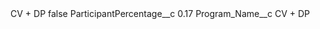 <?xml version="1.0" encoding="UTF-8"?>
<CustomMetadata xmlns="http://soap.sforce.com/2006/04/metadata" xmlns:xsi="http://www.w3.org/2001/XMLSchema-instance" xmlns:xsd="http://www.w3.org/2001/XMLSchema">
    <label>CV + DP</label>
    <protected>false</protected>
    <values>
        <field>ParticipantPercentage__c</field>
        <value xsi:type="xsd:double">0.17</value>
    </values>
    <values>
        <field>Program_Name__c</field>
        <value xsi:type="xsd:string">CV + DP</value>
    </values>
</CustomMetadata>
